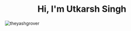 <h1 align="center">Hi, I'm Utkarsh Singh</h1>

<p>&nbsp;<img align="center" src="https://github-readme-stats.vercel.app/api?username=utkarshsingh5474&show_icons=true&locale=en" alt="theyashgrover" /></p>
